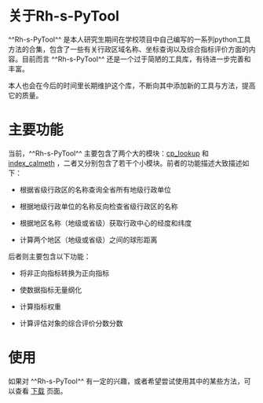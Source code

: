 # 关于Rh-s-PyTool

^^Rh-s-PyTool^^ 是本人研究生期间在学校项目中自己编写的一系列python工具方法的合集，包含了一些有关行政区域名称、坐标查询以及综合指标评价方面的内容。目前而言 ^^Rh-s-PyTool^^ 还是一个过于简陋的工具库，有待进一步完善和丰富。

本人也会在今后的时间里长期维护这个库，不断向其中添加新的工具与方法，提高它的质量。

# 主要功能

当前，^^Rh-s-PyTool^^ 主要包含了两个大的模块：[cp_lookup](api/cp_lookup.md) 和 [index_calmeth](api/index_calmeth.md) ，二者又分别包含了若干个小模块。前者的功能描述大致描述如下：

+ 根据省级行政区的名称查询全省所有地级行政单位

+ 根据地级行政单位的名称反向检查省级行政区的名称

+ 根据地区名称（地级或省级）获取行政中心的经度和纬度

+ 计算两个地区（地级或省级）之间的球形距离

后者则主要包含以下功能：

+ 将非正向指标转换为正向指标

+ 使数据指标无量纲化

+ 计算指标权重

+ 计算评估对象的综合评价分数分数

# 使用

如果对 ^^Rh-s-PyTool^^ 有一定的兴趣，或者希望尝试使用其中的某些方法，可以查看 [下载](install.md) 页面。

